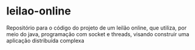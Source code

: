 # leilao-online
Repositório para o código do projeto de um leilão online, que utiliza, por meio do java, programação com socket e threads, visando construir uma aplicação distribuída complexa
